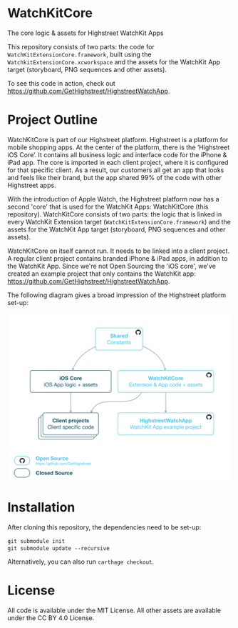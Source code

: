 # WatchKitCore
The core logic &amp; assets for Highstreet WatchKit Apps

This repository consists of two parts: the code for `WatchKitExtensionCore.framework`, built using the `WatchkitExtensionCore.xcworkspace` and the assets for the WatchKit App target (storyboard, PNG sequences and other assets). 

To see this code in action, check out https://github.com/GetHighstreet/HighstreetWatchApp.

# Project Outline
WatchKitCore is part of our Highstreet platform. Highstreet is a platform for mobile shopping apps. At the center of the platform, there is the ‘Highstreet iOS Core’. It contains all business logic and interface code for the iPhone & iPad app. The core is imported in each client project, where it is configured for that specific client. As a result, our customers all get an app that looks and feels like their brand, but the app shared 99% of the code with other Highstreet apps.

With the introduction of Apple Watch, the Highstreet platform now has a second 'core' that is used for the WatchKit Apps: WatchKitCore (this repository). WatchKitCore consists of two parts: the logic that is linked in every WatchKit Extension target (`WatchKitExtensionCore.framework`) and the assets for the WatchKit App target (storyboard, PNG sequences and other assets).

WatchKitCore on itself cannot run. It needs to be linked into a client project. A regular client project contains branded iPhone & iPad apps, in addition to the WatchKit App. Since we're not Open Sourcing the 'iOS core', we've created an example project that only contains the WatchKit app: https://github.com/GetHighstreet/HighstreetWatchApp.

The following diagram gives a broad impression of the Highstreet platform set-up:

![Highstreet platform architecture](Documentation/Assets/highstreet_platform_arch.png)

# Installation
After cloning this repository, the dependencies need to be set-up:

```
git submodule init
git submodule update --recursive
```

Alternatively, you can also run `carthage checkout`.

# License
All code is available under the MIT License. All other assets are available under the CC BY 4.0 License.
